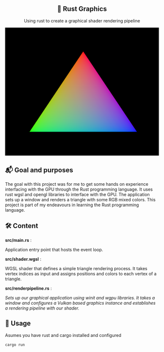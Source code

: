 <div align="center">

## 🦀 Rust Graphics
Using rust to create a graphical shader rendering pipeline

![Graphics](graphics.png)

</div>

## 📬 Goal and purposes

The goal with this project was for me to get some hands on experience interfacing with the GPU through the Rust programming language. It uses rust wgsl and opengl libraries to interface with the GPU. The application sets up a window and renders a triangle with some RGB mixed colors. This project is part of my endeavours in learning the Rust programming language. 

## 🛠 Content

**src/main.rs** : 

Application entry point that hosts the event loop. 

**src/shader.wgsl** :

WGSL shader that defines a simple triangle rendering process. It takes vertex indices as input and assigns positions and colors to each vertex of a triangle.

**src/renderpipeline.rs** : 
	
*Sets up our graphical application using winit and wgpu libraries. It takes a window and configures a Vulkan based graphics instance and establishes a rendering pipeline with our shader.*


## 🚀 Usage

Asumes you have rust and cargo installed and configured

```bash
cargo run 
```

